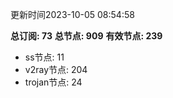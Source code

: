 更新时间2023-10-05 08:54:58

**总订阅: 73**
**总节点: 909**
**有效节点: 239**
- ss节点: 11
- v2ray节点: 204
- trojan节点: 24

